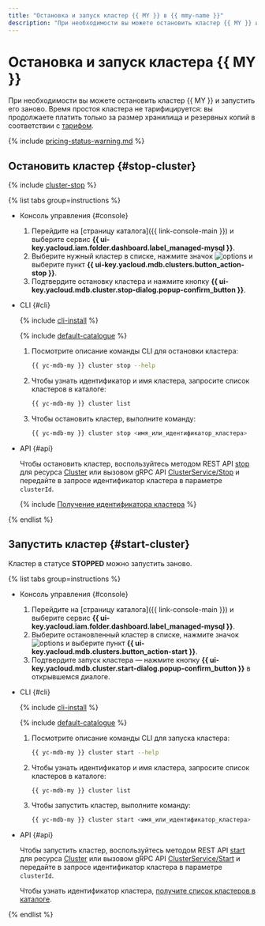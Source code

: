 ```yaml
---
title: "Остановка и запуск кластер {{ MY }} в {{ mmy-name }}"
description: "При необходимости вы можете остановить кластер {{ MY }} и запустить его заново. Время простоя кластера не тарифицируется: вы продолжаете платить только за размер хранилища и резервных копий."
---
```


# Остановка и запуск кластера {{ MY }}

При необходимости вы можете остановить кластер {{ MY }} и запустить его заново. Время простоя кластера не тарифицируется: вы продолжаете платить только за размер хранилища и резервных копий в соответствии с [тарифом](../pricing.md#prices-storage).

{% include [pricing-status-warning.md](../../_includes/mdb/pricing-status-warning.md) %}


## Остановить кластер {#stop-cluster}

{% include [cluster-stop](../../_includes/mdb/cluster-stop.md) %}

{% list tabs group=instructions %}

- Консоль управления {#console}

  1. Перейдите на [страницу каталога]({{ link-console-main }}) и выберите сервис **{{ ui-key.yacloud.iam.folder.dashboard.label_managed-mysql }}**.
  1. Выберите нужный кластер в списке, нажмите значок ![options](../../_assets/console-icons/ellipsis.svg) и выберите пункт **{{ ui-key.yacloud.mdb.clusters.button_action-stop }}**.
  1. Подтвердите остановку кластера и нажмите кнопку **{{ ui-key.yacloud.mdb.cluster.stop-dialog.popup-confirm_button }}**.

- CLI {#cli}

    {% include [cli-install](../../_includes/cli-install.md) %}

    {% include [default-catalogue](../../_includes/default-catalogue.md) %}

    1. Посмотрите описание команды CLI для остановки кластера:

        ```bash
        {{ yc-mdb-my }} cluster stop --help
        ```

    1. Чтобы узнать идентификатор и имя кластера, запросите список кластеров в каталоге:

        ```bash
        {{ yc-mdb-my }} cluster list
        ```

    1. Чтобы остановить кластер, выполните команду:

        ```bash
        {{ yc-mdb-my }} cluster stop <имя_или_идентификатор_кластера>
        ```

- API {#api}

  Чтобы остановить кластер, воспользуйтесь методом REST API [stop](../api-ref/Cluster/stop.md) для ресурса [Cluster](../api-ref/Cluster/index.md) или вызовом gRPC API [ClusterService/Stop](../api-ref/grpc/cluster_service.md#Stop) и передайте в запросе идентификатор кластера в параметре `clusterId`.

  {% include [Получение идентификатора кластера](../../_includes/mdb/mmy/note-api-get-cluster-id.md) %}

{% endlist %}

## Запустить кластер {#start-cluster}

Кластер в статусе **STOPPED** можно запустить заново.

{% list tabs group=instructions %}

- Консоль управления {#console}

  1. Перейдите на [страницу каталога]({{ link-console-main }}) и выберите сервис **{{ ui-key.yacloud.iam.folder.dashboard.label_managed-mysql }}**.
  1. Выберите остановленный кластер в списке, нажмите значок ![options](../../_assets/console-icons/ellipsis.svg) и выберите пункт **{{ ui-key.yacloud.mdb.clusters.button_action-start }}**.
  1. Подтвердите запуск кластера — нажмите кнопку **{{ ui-key.yacloud.mdb.cluster.start-dialog.popup-confirm_button }}** в открывшемся диалоге.

- CLI {#cli}

    {% include [cli-install](../../_includes/cli-install.md) %}

    {% include [default-catalogue](../../_includes/default-catalogue.md) %}

    1. Посмотрите описание команды CLI для запуска кластера:

        ```bash
        {{ yc-mdb-my }} cluster start --help
        ```

    1. Чтобы узнать идентификатор и имя кластера, запросите список кластеров в каталоге:

        ```bash
        {{ yc-mdb-my }} cluster list
        ```

    1. Чтобы запустить кластер, выполните команду:

        ```bash
        {{ yc-mdb-my }} cluster start <имя_или_идентификатор_кластера>
        ```

- API {#api}

  Чтобы запустить кластер, воспользуйтесь методом REST API [start](../api-ref/Cluster/start.md) для ресурса [Cluster](../api-ref/Cluster/index.md) или вызовом gRPC API [ClusterService/Start](../api-ref/grpc/cluster_service.md#Start) и передайте в запросе идентификатор кластера в параметре `clusterId`.

  Чтобы узнать идентификатор кластера, [получите список кластеров в каталоге](cluster-list.md#list-clusters).

{% endlist %}
